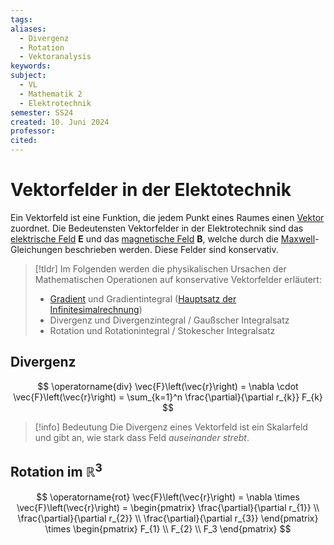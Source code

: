 ```yaml
---
tags: 
aliases:
  - Divergenz
  - Rotation
  - Vektoranalysis
keywords: 
subject:
  - VL
  - Mathematik 2
  - Elektrotechnik
semester: SS24
created: 10. Juni 2024
professor: 
cited:
---
```

 

# Vektorfelder in der Elektotechnik

Ein Vektorfeld ist eine Funktion, die jedem Punkt eines Raumes einen [Vektor](../Mathematik/Analysis/Vektor.md) zuordnet.
Die Bedeutensten Vektorfelder in der Elektrotechnik sind das [elektrische Feld](Elektrisches%20Feld.md) $\mathbf{E}$ und das [magnetische Feld](magnetisches%20Feld.md) $\mathbf{B}$, welche durch die [Maxwell](Maxwell.md)-Gleichungen beschrieben werden. Diese Felder sind konservativ.

> [!tldr] Im Folgenden werden die physikalischen Ursachen der Mathematischen Operationen auf konservative Vektorfelder erläutert:
> - [Gradient](../Mathematik/Analysis/Gradient.md) und Gradientintegral ([Hauptsatz der Infinitesimalrechnung](../Mathematik/Analysis/Hauptsatz%20der%20Infinitesimalrechnung.md))
>  - Divergenz und Divergenzintegral / Gaußscher Integralsatz
>  - Rotation und Rotationintegral / Stokescher Integralsatz

## Divergenz

$$
\operatorname{div} \vec{F}\left(\vec{r}\right) = \nabla \cdot \vec{F}\left(\vec{r}\right) = \sum_{k=1}^n \frac{\partial}{\partial r_{k}} F_{k}
$$

> [!info] Bedeutung
> Die Divergenz eines Vektorfeld ist ein Skalarfeld und gibt an, wie stark dass Feld *auseinander strebt*.

## Rotation im $\mathbb{R}^{3}$

$$
\operatorname{rot} \vec{F}\left(\vec{r}\right) = \nabla \times \vec{F}\left(\vec{r}\right) =
\begin{pmatrix}
\frac{\partial}{\partial r_{1}} \\
\frac{\partial}{\partial r_{2}} \\
\frac{\partial}{\partial r_{3}}  
\end{pmatrix} \times
\begin{pmatrix}
F_{1} \\
F_{2} \\
F_3  
\end{pmatrix}
$$